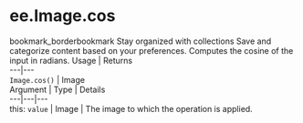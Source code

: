 
#  ee.Image.cos
bookmark_borderbookmark Stay organized with collections  Save and categorize content based on your preferences. 
Computes the cosine of the input in radians.
Usage | Returns  
---|---  
`Image.cos()` | Image  
Argument | Type | Details  
---|---|---  
this: `value` | Image | The image to which the operation is applied.  
